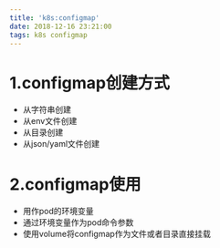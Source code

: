 ```yaml
---
title: 'k8s:configmap'
date: 2018-12-16 23:21:00
tags: k8s configmap
---
```


# 1.configmap创建方式
- 从字符串创建
- 从env文件创建
- 从目录创建
- 从json/yaml文件创建

# 2.configmap使用
- 用作pod的环境变量
- 通过环境变量作为pod命令参数
- 使用volume将configmap作为文件或者目录直接挂载
